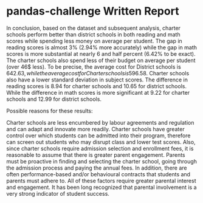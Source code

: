 # pandas-challenge Written Report
In conclusion, based on the dataset and subsequent analysis, charter schools perform better than district schools in both reading and math scores while spending less money on average per student. The gap in reading scores is almost 3% (2.94% more accurately) while the gap in math scores is more substantial at nearly 6 and half percent (6.42% to be exact). The charter schools also spend less of their budget on average per student (over 46$ less). To be precise, the average cost for District schools is 642.63$, while the average cost for Charter schools is 596.58$. Charter schools also have a lower standard deviation in subject scores. The difference in reading scores is 8.94 for charter schools and 10.65 for district schools. While the difference in math scores is more significant at 9.22 for charter schools and 12.99 for district schools.

Possible reasons for these results:

Charter schools are less encumbered by labour agreements and regulation and can adapt and innovate more readily. Charter schools have greater control over which students can be admitted into their program, therefore can screen out students who may disrupt class and lower test scores. Also, since charter schools require admission selection and enrollment fees, it is reasonable to assume that there is greater parent engagement. Parents must be proactive in finding and selecting the charter school, going through the admission process and paying the annual fees. In addition, there are often performance-based and/or behavioural contracts that students and parents must adhere to. All of these factors require greater parental interest and engagement. It has been long recognized that parental involvement is a very strong indicator of student success.

